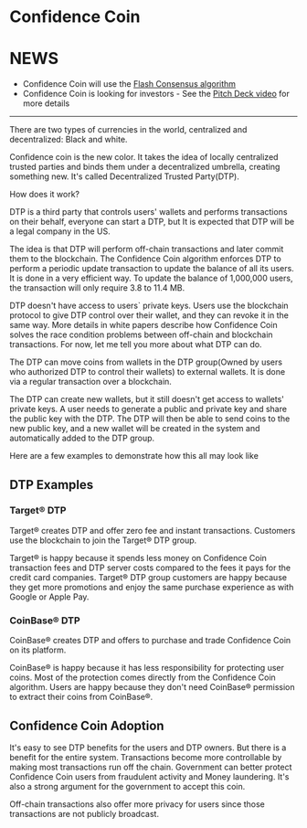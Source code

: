 # Confidence Coin

# NEWS

 - Confidence Coin will use the [Flash Consensus algorithm](Flash-Consensus-algorithm/)
 - Confidence Coin is looking for investors - See the [Pitch Deck video](https://www.youtube.com/watch?v=2jKPPrHeO5w) for more details


------

There are two types of currencies in the world, centralized and decentralized: Black and white.

Confidence coin is the new color. 
It takes the idea of locally centralized trusted parties and binds them under a decentralized umbrella, creating something new. 
It's called Decentralized Trusted Party(DTP).

How does it work?

DTP is a third party that controls users' wallets and performs transactions on their behalf, everyone can start a DTP, but It is expected that DTP will be a legal company in the US.

The idea is that DTP will perform off-chain transactions and later commit them to the blockchain. The Confidence Coin algorithm enforces DTP to perform a periodic update transaction to update the balance of all its users. It is done in a very efficient way. To update the balance of 1,000,000 users, the transaction will only require 3.8 to 11.4 MB. 

DTP doesn't have access to users` private keys. Users use the blockchain protocol to give DTP control over their wallet, and they can revoke it in the same way. More details in white papers describe how Confidence Coin solves the race condition problems between off-chain and blockchain transactions. For now, let me tell you more about what DTP can do.

The DTP can move coins from wallets in the DTP group(Owned by users who authorized DTP to control their wallets) to external wallets. It is done via a regular transaction over a blockchain. 

The DTP can create new wallets, but it still doesn't get access to wallets' private keys. A user needs to generate a public and private key and share the public key with the DTP. The DTP will then be able to send coins to the new public key, and a new wallet will be created in the system and automatically added to the DTP group.

Here are a few examples to demonstrate how this all may look like
## DTP Examples
### Target® DTP
Target® creates DTP and offer zero fee and instant transactions. 
Customers use the blockchain to join the Target® DTP group. 

Target® is happy because it spends less money on Confidence Coin transaction fees and DTP server costs compared to the fees it pays for the credit card companies.
Target® DTP group customers are happy because they get more promotions and enjoy the same purchase experience as with Google or Apple Pay.
### CoinBase® DTP
CoinBase® creates DTP and offers to purchase and trade Confidence Coin on its platform.

CoinBase® is happy because it has less responsibility for protecting user coins. Most of the protection comes directly from the Confidence Coin algorithm.
Users are happy because they don't need CoinBase® permission to extract their coins from CoinBase®.

## Confidence Coin Adoption
It's easy to see DTP benefits for the users and DTP owners. But there is a benefit for the entire system.
Transactions become more controllable by making most transactions run off the chain. Government can better protect Confidence Coin users from fraudulent activity and Money laundering. It's also a strong argument for the government to accept this coin.

Off-chain transactions also offer more privacy for users since those transactions are not publicly broadcast.
